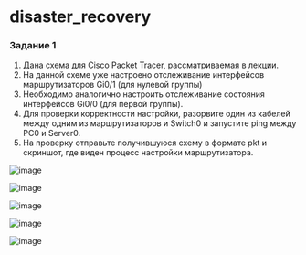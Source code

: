 # disaster_recovery

### Задание 1
1. Дана схема для Cisco Packet Tracer, рассматриваемая в лекции.
2. На данной схеме уже настроено отслеживание интерфейсов маршрутизаторов Gi0/1 (для нулевой группы)
3. Необходимо аналогично настроить отслеживание состояния интерфейсов Gi0/0 (для первой группы).
4. Для проверки корректности настройки, разорвите один из кабелей между одним из маршрутизаторов и Switch0 и запустите ping между PC0 и Server0.
5. На проверку отправьте получившуюся схему в формате pkt и скриншот, где виден процесс настройки маршрутизатора.

![image](https://github.com/AnastasiyaEvsseva/disaster_recovery/assets/151757353/52f638da-ffe3-4f4c-99a4-deca9ebad8db)

![image](https://github.com/AnastasiyaEvsseva/disaster_recovery/assets/151757353/72b36d19-d708-4884-819a-92eb1aea763d)

![image](https://github.com/AnastasiyaEvsseva/disaster_recovery/assets/151757353/ce736582-4dbb-4643-a33c-9ed3bfa2d511)

![image](https://github.com/AnastasiyaEvsseva/disaster_recovery/assets/151757353/0b887f0e-690a-4a9d-92f3-ecc977802a54)

![image](https://github.com/AnastasiyaEvsseva/disaster_recovery/assets/151757353/3550c028-d273-4e7f-8b3b-8b9f7403c4d5)












   
